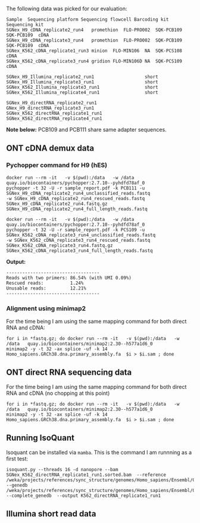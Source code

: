 The following data was picked for our evaluation:

```
Sample	Sequencing platform	Sequencing flowcell	Barcoding kit	Sequencing kit	
SGNex_H9_cDNA_replicate2_run4	promethion	FLO-PRO002	SQK-PCB109	SQK-PCB109	cDNA
SGNex_H9_cDNA_replicate3_run4	promethion	FLO-PRO002	SQK-PCB109	SQK-PCB109	cDNA
SGNex_K562_cDNA_replicate1_run3	minion	FLO-MIN106	NA	SQK-PCS108	cDNA
SGNex_K562_cDNA_replicate3_run4	gridion	FLO-MIN106D	NA	SQK-PCS109	cDNA
					
SGNex_H9_Illumina_replicate2_run1					short
SGNex_H9_Illumina_replicate3_run1					short
SGNex_K562_Illumina_replicate3_run1					short
SGNex_K562_Illumina_replicate4_run1					short
					
SGNex_H9_directRNA_replicate2_run1					
GNex_H9_directRNA_replicate3_run1					
SGNex_K562_directRNA_replicate1_run1					
SGNex_K562_directRNA_replicate4_run1					
```
**Note below:** PCB109 and PCB111 share same adapter sequences.

## ONT cDNA demux data

### Pychopper command for H9 (hES)
```
docker run --rm -it   -v $(pwd):/data   -w /data   quay.io/biocontainers/pychopper:2.7.10--pyhdfd78af_0
pychopper -t 32 -U -r sample_report.pdf -k PCB111 -u SGNex_H9_cDNA_replicate2_run4_unclassified_reads.fastq
-w SGNex_H9_cDNA_replicate2_run4_rescued_reads.fastq SGNex_H9_cDNA_replicate2_run4.fastq.gz SGNex_H9_cDNA_replicate2_run4_full_length_reads.fastq
```

```
docker run --rm -it   -v $(pwd):/data   -w /data   quay.io/biocontainers/pychopper:2.7.10--pyhdfd78af_0
pychopper -t 32 -U -r sample_report.pdf -k PCS109 -u SGNex_K562_cDNA_replicate3_run4_unclassified_reads.fastq
-w SGNex_K562_cDNA_replicate3_run4_rescued_reads.fastq SGNex_K562_cDNA_replicate3_run4.fastq.gz SGNex_K562_cDNA_replicate3_run4_full_length_reads.fastq 
```

**Output:**
```
-----------------------------------
Reads with two primers: 86.54% (with UMI 0.09%)
Rescued reads:          1.24%
Unusable reads:         12.21%
-----------------------------------
```

### Alignment using minimap2

For the time being I am using the same mapping command for both direct RNA and cDNA:

```
for i in *fastq.gz; do docker run --rm -it   -v $(pwd):/data   -w /data   quay.io/biocontainers/minimap2:2.30--h577a1d6_0
minimap2 -y -t 32 -ax splice -uf -k 14 Homo_sapiens.GRCh38.dna.primary_assembly.fa  $i > $i.sam ; done
```

## ONT direct RNA sequencing data

For the time being I am using the same mapping command for both direct RNA and cDNA (no chopping at this point)

```
for i in *fastq.gz; do docker run --rm -it   -v $(pwd):/data   -w /data   quay.io/biocontainers/minimap2:2.30--h577a1d6_0
minimap2 -y -t 32 -ax splice -uf -k 14 Homo_sapiens.GRCh38.dna.primary_assembly.fa  $i > $i.sam ; done
```

## Running IsoQuant

Isoquant can be installed via `mamba`. This is the command I am runnning as a first test: 

 ```
isoquant.py --threads 16 -d nanopore --bam SGNex_K562_directRNA_replicate1_run1.sorted.bam  --reference /weka/projects/references/sync_structure/genomes/Homo_sapiens/Ensembl/GRCh38/Sequence/WholeGenomeFasta/Homo_sapiens.GRCh38.dna.primary_assembly.fa --genedb /weka/projects/references/sync_structure/genomes/Homo_sapiens/Ensembl/GRCh38/Annotation/Genes/Homo_sapiens.GRCh38.108.gtf --complete_genedb  --output K562_directRNA_replicate1_run1
```

## Illumina short read data
